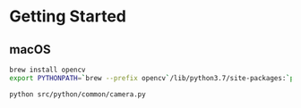 # Getting Started

## macOS

```bash
brew install opencv
export PYTHONPATH=`brew --prefix opencv`/lib/python3.7/site-packages:`pwd`/src/python:$PYTHONPATH

python src/python/common/camera.py
```
